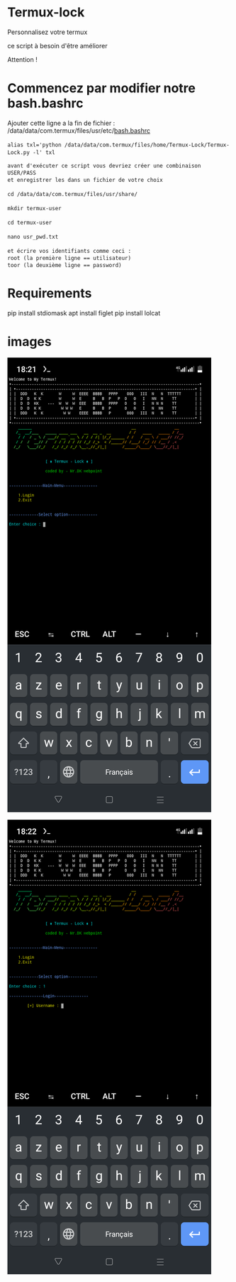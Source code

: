 # Termux-lock
Personnalisez votre termux 

ce script à besoin d'être améliorer

Attention !

# Commencez par modifier notre bash.bashrc 

   Ajouter cette ligne a la fin de fichier :
/data/data/com.termux/files/usr/etc/[bash.bashrc](https://github.com/Dkwebpoint/Termux-lock/blob/2ed3fc87c5c4a234b060a26847bf1797d354d04f/bash.bashrc)

`alias txl='python /data/data/com.termux/files/home/Termux-Lock/Termux-Lock.py -l'
txl`
   
   

    avant d'exécuter ce script vous devriez créer une combinaison USER/PASS 
    et enregistrer les dans un fichier de votre choix 
    
    cd /data/data/com.termux/files/usr/share/
    
    mkdir termux-user
    
    cd termux-user
    
    nano usr_pwd.txt

    et écrire vos identifiants comme ceci :
    root (la première ligne == utilisateur)
    toor (la deuxième ligne == password)
# Requirements 

pip install stdiomask
apt install figlet
pip install lolcat


# images
![termux lock in action](https://github.com/Dkwebpoint/Termux-lock/blob/0c740c6b0c3a90f1a5e88492d64661afdb56a372/Screenshot_20230702-182130.png)

![termux lock in action](https://github.com/Dkwebpoint/Termux-lock/blob/9f514f0aaff4398e8be08dbd5ca37c90e423ef3c/Screenshot_20230702-182204.png)
